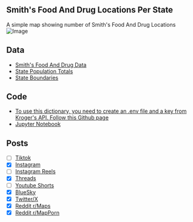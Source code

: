 ## Smith's Food And Drug Locations Per State
A simple map showing number of Smith's Food And Drug Locations
![Image](https://drive.google.com/uc?export=view&id=1NvlxJhx6IlpXnm1fNSZcMZKUYZW8mhwW)

## Data
* [Smith's Food And Drug Data](https://developer.kroger.com/api-products/api/location-api-partner)
* [State Population Totals](https://www.census.gov/data/tables/time-series/demo/popest/2020s-state-total.html)
* [State Boundaries](https://www.census.gov/geographies/mapping-files/time-series/geo/carto-boundary-file.html)

## Code
* [To use this dictionary, you need to create an .env file and a key from Kroger's API. Follow this Github page](https://github.com/CupOfOwls/kroger-api)
* [Jupyter Notebook](FormatData.ipynb)

## Posts
- [ ] [Tiktok]()
- [x] [Instagram](https://www.instagram.com/p/DOq7mnPCX7v/)
- [ ] [Instagram Reels]()
- [x] [Threads](https://www.threads.com/@vinemapper/post/DOq7nE3CZIu)
- [ ] [Youtube Shorts]()
- [x] [BlueSky](https://bsky.app/profile/vinemapper.bsky.social/post/3lyxsf6526k2l)
- [x] [Twitter/X](https://x.com/VineMapper/status/1967997519612530991)
- [x] [Reddit r/Maps](https://www.reddit.com/r/Maps/comments/1nin5mm/smiths_food_and_drug_locations_per_state/)
- [x] [Reddit r/MapPorn](https://www.reddit.com/r/MapPorn/comments/1nin4rm/smiths_food_and_drug_locations_per_state/)
